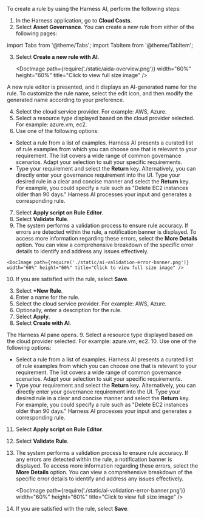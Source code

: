 To create a rule by using the Harness AI, perform the following steps: 

1. In the Harness application, go to **Cloud Costs**.
2. Select **Asset Governance**. You can create a new rule from either of the following pages: 

import Tabs from '@theme/Tabs';
import TabItem from '@theme/TabItem';



<Tabs queryString="tab-number">
<TabItem value="4" label="Overview">

3. Select **Create a new rule with AI**.

    <DocImage path={require('./static/aida-overview.png')} width="60%" height="60%" title="Click to view full size image" />


 A new rule editor is presented, and it displays an AI-generated name for the rule. To customize the rule name, select the edit icon, and then modify the generated name according to your preference.

4. Select the cloud service provider. For example: AWS, Azure.
5. Select a resource type displayed based on the cloud provider selected. For example: azure.vm, ec2.
6. Use one of the following options: 

  * Select a rule from a list of examples. Harness AI presents a curated list of rule examples from which you can choose one that is relevant to your requirement. The list covers a wide range of common governance scenarios. Adapt your selection to suit your specific requirements.
  * Type your requirement and select the **Return** key. Alternatively, you can directly enter your governance requirement into the UI. Type your desired rule in a clear and concise manner and select the **Return** key. For example, you could specify a rule such as "Delete EC2 instances older than 90 days." Harness AI processes your input and generates a corresponding rule.

7.   Select **Apply script on Rule Editor**.
8.   Select **Validate Rule**.
9.   The system performs a validation process to ensure rule accuracy. If errors are detected within the rule, a notification banner is displayed. To access more information regarding these errors, select the **More Details** option. You can view a comprehensive breakdown of the specific error details to identify and address any issues effectively. 

    <DocImage path={require('./static/ai-validation-error-banner.png')} width="60%" height="60%" title="Click to view full size image" />
10.  If you are satisfied with the rule, select **Save**.


</TabItem>
<TabItem value="5" label="Rules">

   
3. Select **+New Rule**. 
4. Enter a name for the rule.
5. Select the cloud service provider. For example: AWS, Azure.
6. Optionally, enter a description for the rule.
7. Select **Apply**.
8. Select **Create with AI**.

  The Harness AI pane opens.
9. Select a resource type displayed based on the cloud provider selected. For example: azure.vm, ec2.
10. Use one of the following options: 

  * Select a rule from a list of examples. Harness AI presents a curated list of rule examples from which you can choose one that is relevant to your requirement. The list covers a wide range of common governance scenarios. Adapt your selection to suit your specific requirements.
  * Type your requirement and select the **Return** key. Alternatively, you can directly enter your governance requirement into the UI. Type your desired rule in a clear and concise manner and select the **Return** key. For example, you could specify a rule such as "Delete EC2 instances older than 90 days." Harness AI processes your input and generates a corresponding rule.

11. Select **Apply script on Rule Editor**.
12. Select **Validate Rule**.
13. The system performs a validation process to ensure rule accuracy. If any errors are detected within the rule, a notification banner is displayed. To access more information regarding these errors, select the **More Details** option. You can view a comprehensive breakdown of the specific error details to identify and address any issues effectively. 

    <DocImage path={require('./static/ai-validation-error-banner.png')} width="60%" height="60%" title="Click to view full size image" />
14.  If you are satisfied with the rule, select **Save**.


</TabItem>
</Tabs>
